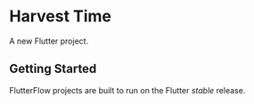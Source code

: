 # Harvest Time

A new Flutter project.

## Getting Started

FlutterFlow projects are built to run on the Flutter _stable_ release.
